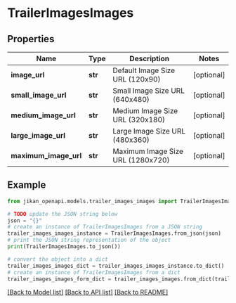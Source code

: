 # TrailerImagesImages


## Properties

Name | Type | Description | Notes
------------ | ------------- | ------------- | -------------
**image_url** | **str** | Default Image Size URL (120x90) | [optional] 
**small_image_url** | **str** | Small Image Size URL (640x480) | [optional] 
**medium_image_url** | **str** | Medium Image Size URL (320x180) | [optional] 
**large_image_url** | **str** | Large Image Size URL (480x360) | [optional] 
**maximum_image_url** | **str** | Maximum Image Size URL (1280x720) | [optional] 

## Example

```python
from jikan_openapi.models.trailer_images_images import TrailerImagesImages

# TODO update the JSON string below
json = "{}"
# create an instance of TrailerImagesImages from a JSON string
trailer_images_images_instance = TrailerImagesImages.from_json(json)
# print the JSON string representation of the object
print(TrailerImagesImages.to_json())

# convert the object into a dict
trailer_images_images_dict = trailer_images_images_instance.to_dict()
# create an instance of TrailerImagesImages from a dict
trailer_images_images_form_dict = trailer_images_images.from_dict(trailer_images_images_dict)
```
[[Back to Model list]](../README.md#documentation-for-models) [[Back to API list]](../README.md#documentation-for-api-endpoints) [[Back to README]](../README.md)


